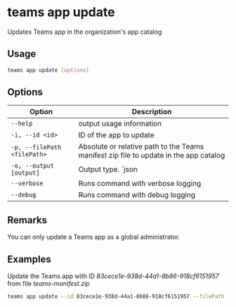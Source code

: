 # teams app update

Updates Teams app in the organization's app catalog

## Usage

```sh
teams app update [options]
```

## Options

Option|Description
------|-----------
`--help`|output usage information
`-i, --id <id>`|ID of the app to update
`-p, --filePath <filePath>`|Absolute or relative path to the Teams manifest zip file to update in the app catalog
`-o, --output [output]`|Output type. `json|text`. Default `text`
`--verbose`|Runs command with verbose logging
`--debug`|Runs command with debug logging

## Remarks

You can only update a Teams app as a global administrator.

## Examples

Update the Teams app with ID _83cece1e-938d-44a1-8b86-918cf6151957_ from file _teams-manifest.zip_

```sh
teams app update --id 83cece1e-938d-44a1-8b86-918cf6151957 --filePath ./teams-manifest.zip
```